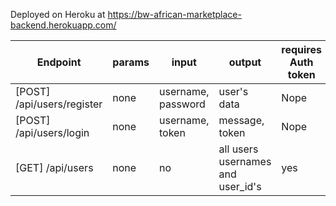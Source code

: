 Deployed on Heroku at https://bw-african-marketplace-backend.herokuapp.com/

| Endpoint | params | input | output | requires Auth token |
| -------- | ------ | ----- | ------ | ------------------- |
| [POST] /api/users/register | none | username, password | user's data | Nope |
| [POST] /api/users/login | none | username, token | message, token | Nope |
| [GET] /api/users | none | no | all users usernames and user_id's | yes |

